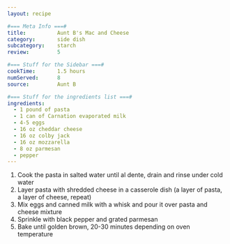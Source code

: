 ```yaml
---
layout: recipe

#=== Meta Info ===#
title: 			Aunt B's Mac and Cheese
category:		side dish					
subcategory:	starch
review:			5

#=== Stuff for the Sidebar ===#
cookTime:		1.5 hours
numServed:		8
source:			Aunt B

#=== Stuff for the ingredients list ===#
ingredients:
  - 1 pound of pasta
  - 1 can of Carnation evaporated milk
  - 4-5 eggs
  - 16 oz cheddar cheese
  - 16 oz colby jack
  - 16 oz mozzarella
  - 8 oz parmesan
  - pepper
---
```


1. Cook the pasta in salted water until al dente, drain and rinse under cold water
2. Layer pasta with shredded cheese in a casserole dish (a layer of pasta, a layer of cheese, repeat)
3. Mix eggs and canned milk with a whisk and pour it over pasta and cheese mixture
4. Sprinkle with black pepper and grated parmesan
5. Bake until golden brown, 20-30 minutes depending on oven temperature
